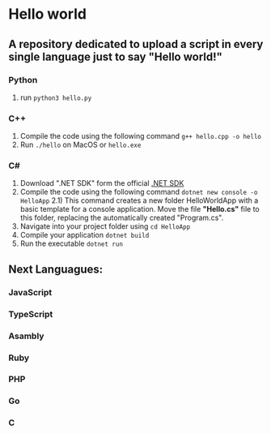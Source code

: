 # Hello world

## A repository dedicated to upload a script in every single language just to say **"Hello world!"**

### Python
1) run `python3 hello.py`

### C++
1) Compile the code using the following command `g++ hello.cpp -o hello`
2) Run `./hello` on MacOS or  `hello.exe`

### C#
1) Download ".NET SDK" form the official [.NET SDK](https://dotnet.microsoft.com/en-us/download)
2) Compile the code using the following command `dotnet new console -o HelloApp`
    2.1) This command creates a new folder HelloWorldApp with a basic template for a console application. Move the file **"Hello.cs"** file to this folder, replacing the automatically created "Program.cs".
3) Navigate into your project folder using `cd HelloApp`
4) Compile your application `dotnet build`
5) Run the executable `dotnet run`


## Next Languagues:

### JavaScript

### TypeScript

### Asambly

### Ruby

### PHP

### Go

### C